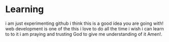 # Learning
i am just experimenting github
i think this is a good idea you are going with!
web development is one of the this i love to do all the time i wish i can learn to to it
i am praying and trusting God to give me understanding of it Amen!.
